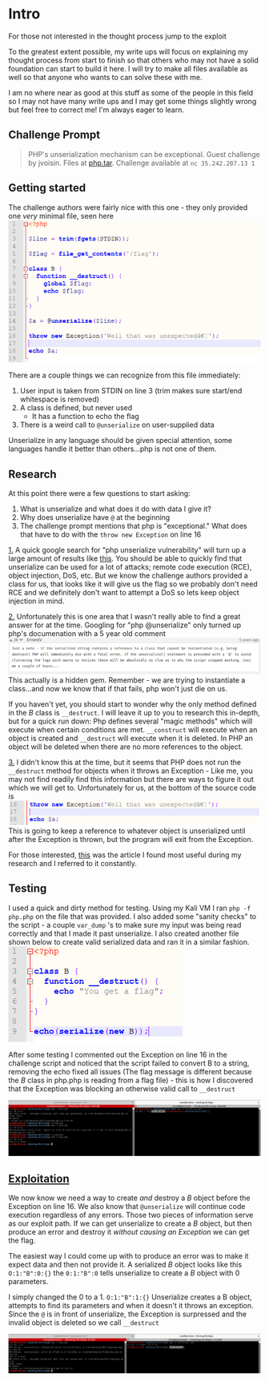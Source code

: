 Intro
======
For those not interested in the thought process <a name="exploit">jump to the exploit</a>

To the greatest extent possible, my write ups will focus on explaining my thought process from start to finish so that others who may not have a solid foundation can start to build it here. I will try to make all files available as well so that anyone who wants to can solve these with me.

I am no where near as good at this stuff as some of the people in this field so I may not have many write ups and I may get some things slightly wrong but feel free to correct me! I'm always eager to learn.

Challenge Prompt
------
> PHP's unserialization mechanism can be exceptional. Guest challenge by jvoisin.
> Files at [php.tar](php.tar). Challenge available at `nc 35.242.207.13 1`

## Getting started
The challenge authors were fairly nice with this one - they only provided one _very_ minimal file, seen here
![php code](images/source_code.png)

There are a couple things we can recognize from this file immediately:
1. User input is taken from STDIN on line 3 (trim makes sure start/end whitespace is removed)
2. A class is defined, but never used
    * It has a function to echo the flag
3. There is a weird call to `@unserialize` on user-supplied data

Unserialize in any language should be given special attention, some languages handle it better than others...php is not one of them.

## Research
At this point there were a few questions to start asking:
1. <a name="1">What is unserialize and what does it do with data I give it?</a>
2. <a name="2"> Why does unserialize have `@` at the beginning</a>
3. <a name="3"> The challenge prompt mentions that php is "exceptional." What does that have to do with the `throw new Exception` on line 16</a>

[1.](#1) A quick google search for "php unserialize vulnerability" will turn up a large amount of results like [this](https://www.netsparker.com/blog/web-security/untrusted-data-unserialize-php/). You should be able to quickly find that unserialize can be used for a lot of attacks; remote code execution (RCE), object injection, DoS, etc. But we know the challenge authors provided a class for us, that looks like it will give us the flag so we probably don't need RCE and we definitely don't want to attempt a DoS so lets keep object injection in mind.

[2.](#2) Unfortunately this is one area that I wasn't really able to find a great answer for at the time. Googling for "php @unserialize" only turned up php's documenation with a 5 year old comment
![comment](images/unserial.png)
This actually is a hidden gem. Remember - we are trying to instantiate a class...and now we know that if that fails, php won't just die on us. 

If you haven't yet, you should start to wonder why the only method defined in the *B* class is `__destruct`. I will leave it up to you to research this in-depth, but for a quick run down: Php defines several "magic methods" which will execute when certain conditions are met. `__construct` will execute when an object is created and `__destruct` will execute when it is deleted. In PHP an object will be deleted when there are no more references to the object.

[3.](#3) I didn't know this at the time, but it seems that PHP does not run the `__destruct` method for objects when it throws an Exception - Like me, you may not find readily find this information but there are ways to figure it out which we will get to. Unfortunately for us, at the bottom of the source code is 
![end code](images/end.png)
This is going to keep a reference to whatever object is unserialized until after the Exception is thrown, but the program will exit from the Exception.

For those interested, [this](https://www.evonide.com/fuzzing-unserialize/) was the article I found most useful during my research and I referred to it constantly.

## Testing
I used a quick and dirty method for testing. Using my Kali VM I ran `php -f php.php` on the file that was provided. I also added some "sanity checks" to the script - a couple `var_dump` 's to make sure my input was being read correctly and that I made it past unserialize. I also created another file shown below to create valid serialized data and ran it in a similar fashion.
![serializer](images/serializer.png)

After some testing I commented out the Exception on line 16 in the challenge script and noticed that the script failed to convert B to a string, removing the echo fixed all issues (The flag message is different because the *B* class in php.php is reading from a flag file) - this is how I discovered that the Exception was blocking an otherwise valid call to `__destruct`

![Testing](images/testing.png)

## [Exploitation](#exploit)
We now know we need a way to create _and_ destroy a *B* object before the Exception on line 16. We also know that `@unserialize` will continue code execution regardless of any errors. Those two pieces of information serve as our exploit path. If we can get unserialize to create a *B* object, but then produce an error and destroy it *without causing an Exception* we can get the flag.

The easiest way I could come up with to produce an error was to make it expect data and then not provide it. A serialized *B* object looks like this `O:1:"B":0:{}` the `0:1:"B":0` tells unserialize to create a *B* object with 0 parameters. 

I simply changed the 0 to a 1. `O:1:"B":1:{}` Unserialize creates a B object, attempts to find its parameters and when it doesn't it throws an exception. Since the `@` is in front of unserialize, the Exception is surpressed and the invalid object is deleted so we call `__destruct`

![Flag](images/exception.png)